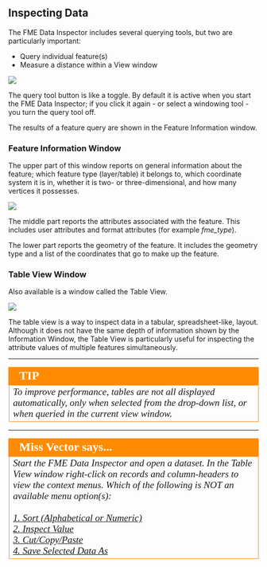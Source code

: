 ## Inspecting Data ##
The FME Data Inspector includes several querying tools, but two are particularly important:

- Query individual feature(s)
- Measure a distance within a View window

![](../DesktopBasic1Basics/Images/Img1.036.DIQueryTools.png)

The query tool button is like a toggle. By default it is active when you start the FME Data Inspector; if you click it again - or select a windowing tool - you turn the query tool off. 

The results of a feature query are shown in the Feature Information window.


### Feature Information Window ###
The upper part of this window reports on general information about the feature; which feature type (layer/table) it belongs to, which coordinate system it is in, whether it is two- or three-dimensional, and how many vertices it possesses.

<!--Repeat of Image 30--> 
![](../DesktopBasic1Basics/Images/Img1.030.DataInspectorFeatureInformation.png)

The middle part reports the attributes associated with the feature. This includes user attributes and format attributes (for example *fme_type*).

The lower part reports the geometry of the feature. It includes the geometry type and a list of the coordinates that go to make up the feature.


### Table View Window ###
Also available is a window called the Table View.

<!--Repeat of Image 31--> 
![](../DesktopBasic1Basics/Images/Img1.031.DataInspectorTableView.png)

The table view is a way to inspect data in a tabular, spreadsheet-like, layout. Although it does not have the same depth of information shown by the Information Window, the Table View is particularly useful for inspecting the attribute values of multiple features simultaneously.

---

<!--Tip Section--> 

<table style="border-spacing: 0px">
<tr>
<td style="vertical-align:middle;background-color:darkorange;border: 2px solid darkorange">
<i class="fa fa-info-circle fa-lg fa-pull-left fa-fw" style="color:white;padding-right: 12px;vertical-align:text-top"></i>
<span style="color:white;font-size:x-large;font-weight: bold;font-family:serif">TIP</span>
</td>
</tr>

<tr>
<td style="border: 1px solid darkorange">
<span style="font-family:serif; font-style:italic; font-size:larger">
To improve performance, tables are not all displayed automatically, only when selected from the drop-down list, or when queried in the current view window.
</span>
</td>
</tr>
</table>

---

<!--Person X Says Section-->

<table style="border-spacing: 0px">
<tr>
<td style="vertical-align:middle;background-color:darkorange;border: 2px solid darkorange">
<i class="fa fa-quote-left fa-lg fa-pull-left fa-fw" style="color:white;padding-right: 12px;vertical-align:text-top"></i>
<span style="color:white;font-size:x-large;font-weight: bold;font-family:serif">Miss Vector says...</span>
</td>
</tr>

<tr>
<td style="border: 1px solid darkorange">
<span style="font-family:serif; font-style:italic; font-size:larger">
Start the FME Data Inspector and open a dataset. In the Table View window right-click on records and column-headers to view the context menus. Which of the following is NOT an available menu option(s): 
<br><br><a href="http://52.73.3.37/fmedatastreaming/Manual/QAResponse2017.fmw?chapter=1&question=11&answer=1&DestDataset_TEXTLINE=C%3A%5CFMEOutput%5CQAResponse.html">1. Sort (Alphabetical or Numeric)</a>
<br><a href="http://52.73.3.37/fmedatastreaming/Manual/QAResponse2017.fmw?chapter=1&question=11&answer=2&DestDataset_TEXTLINE=C%3A%5CFMEOutput%5CQAResponse.html">2. Inspect Value</a>
<br><a href="http://52.73.3.37/fmedatastreaming/Manual/QAResponse2017.fmw?chapter=1&question=11&answer=3&DestDataset_TEXTLINE=C%3A%5CFMEOutput%5CQAResponse.html">3. Cut/Copy/Paste</a>
<br><a href="http://52.73.3.37/fmedatastreaming/Manual/QAResponse2017.fmw?chapter=1&question=11&answer=4&DestDataset_TEXTLINE=C%3A%5CFMEOutput%5CQAResponse.html">4. Save Selected Data As</a>
</span>
</td>
</tr>
</table>
